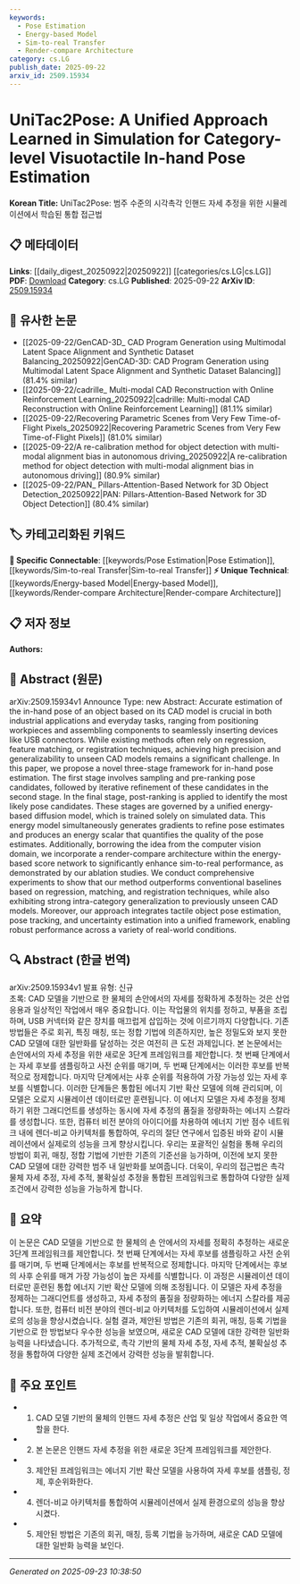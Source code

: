 ```yaml
---
keywords:
  - Pose Estimation
  - Energy-based Model
  - Sim-to-real Transfer
  - Render-compare Architecture
category: cs.LG
publish_date: 2025-09-22
arxiv_id: 2509.15934
---
```


<!-- KEYWORD_LINKING_METADATA:
{
  "processed_timestamp": "2025-09-23T10:38:50.072286",
  "vocabulary_version": "1.0",
  "selected_keywords": [
    "Pose Estimation",
    "Energy-based Model",
    "Sim-to-real Transfer",
    "Render-compare Architecture"
  ],
  "rejected_keywords": [],
  "similarity_scores": {
    "Pose Estimation": 0.82,
    "Energy-based Model": 0.75,
    "Sim-to-real Transfer": 0.77,
    "Render-compare Architecture": 0.74
  },
  "extraction_method": "AI_prompt_based",
  "budget_applied": true,
  "candidates_json": {
    "candidates": [
      {
        "surface": "In-hand Pose Estimation",
        "canonical": "Pose Estimation",
        "aliases": [
          "Object Pose Estimation"
        ],
        "category": "specific_connectable",
        "rationale": "Pose estimation is a crucial task in robotics and computer vision, facilitating connections to related techniques and applications.",
        "novelty_score": 0.55,
        "connectivity_score": 0.85,
        "specificity_score": 0.78,
        "link_intent_score": 0.82
      },
      {
        "surface": "Energy-based Diffusion Model",
        "canonical": "Energy-based Model",
        "aliases": [
          "Diffusion Model"
        ],
        "category": "unique_technical",
        "rationale": "This model type is central to the paper's methodology, offering a unique approach to pose estimation.",
        "novelty_score": 0.65,
        "connectivity_score": 0.7,
        "specificity_score": 0.8,
        "link_intent_score": 0.75
      },
      {
        "surface": "Sim-to-real Performance",
        "canonical": "Sim-to-real Transfer",
        "aliases": [
          "Simulation to Real World"
        ],
        "category": "specific_connectable",
        "rationale": "Sim-to-real transfer is a key challenge in robotics, linking to broader discussions on model generalization.",
        "novelty_score": 0.6,
        "connectivity_score": 0.78,
        "specificity_score": 0.72,
        "link_intent_score": 0.77
      },
      {
        "surface": "Render-compare Architecture",
        "canonical": "Render-compare Architecture",
        "aliases": [
          "Render and Compare"
        ],
        "category": "unique_technical",
        "rationale": "This architecture is a novel contribution that enhances model performance, relevant for linking to visualization techniques.",
        "novelty_score": 0.68,
        "connectivity_score": 0.65,
        "specificity_score": 0.79,
        "link_intent_score": 0.74
      }
    ],
    "ban_list_suggestions": [
      "Regression",
      "Matching",
      "Registration Techniques"
    ]
  },
  "decisions": [
    {
      "candidate_surface": "In-hand Pose Estimation",
      "resolved_canonical": "Pose Estimation",
      "decision": "linked",
      "scores": {
        "novelty": 0.55,
        "connectivity": 0.85,
        "specificity": 0.78,
        "link_intent": 0.82
      }
    },
    {
      "candidate_surface": "Energy-based Diffusion Model",
      "resolved_canonical": "Energy-based Model",
      "decision": "linked",
      "scores": {
        "novelty": 0.65,
        "connectivity": 0.7,
        "specificity": 0.8,
        "link_intent": 0.75
      }
    },
    {
      "candidate_surface": "Sim-to-real Performance",
      "resolved_canonical": "Sim-to-real Transfer",
      "decision": "linked",
      "scores": {
        "novelty": 0.6,
        "connectivity": 0.78,
        "specificity": 0.72,
        "link_intent": 0.77
      }
    },
    {
      "candidate_surface": "Render-compare Architecture",
      "resolved_canonical": "Render-compare Architecture",
      "decision": "linked",
      "scores": {
        "novelty": 0.68,
        "connectivity": 0.65,
        "specificity": 0.79,
        "link_intent": 0.74
      }
    }
  ]
}
-->

# UniTac2Pose: A Unified Approach Learned in Simulation for Category-level Visuotactile In-hand Pose Estimation

**Korean Title:** UniTac2Pose: 범주 수준의 시각촉각 인핸드 자세 추정을 위한 시뮬레이션에서 학습된 통합 접근법

## 📋 메타데이터

**Links**: [[daily_digest_20250922|20250922]] [[categories/cs.LG|cs.LG]]
**PDF**: [Download](https://arxiv.org/pdf/2509.15934.pdf)
**Category**: cs.LG
**Published**: 2025-09-22
**ArXiv ID**: [2509.15934](https://arxiv.org/abs/2509.15934)

## 🔗 유사한 논문
- [[2025-09-22/GenCAD-3D_ CAD Program Generation using Multimodal Latent Space Alignment and Synthetic Dataset Balancing_20250922|GenCAD-3D: CAD Program Generation using Multimodal Latent Space Alignment and Synthetic Dataset Balancing]] (81.4% similar)
- [[2025-09-22/cadrille_ Multi-modal CAD Reconstruction with Online Reinforcement Learning_20250922|cadrille: Multi-modal CAD Reconstruction with Online Reinforcement Learning]] (81.1% similar)
- [[2025-09-22/Recovering Parametric Scenes from Very Few Time-of-Flight Pixels_20250922|Recovering Parametric Scenes from Very Few Time-of-Flight Pixels]] (81.0% similar)
- [[2025-09-22/A re-calibration method for object detection with multi-modal alignment bias in autonomous driving_20250922|A re-calibration method for object detection with multi-modal alignment bias in autonomous driving]] (80.9% similar)
- [[2025-09-22/PAN_ Pillars-Attention-Based Network for 3D Object Detection_20250922|PAN: Pillars-Attention-Based Network for 3D Object Detection]] (80.4% similar)

## 🏷️ 카테고리화된 키워드
**🔗 Specific Connectable**: [[keywords/Pose Estimation|Pose Estimation]], [[keywords/Sim-to-real Transfer|Sim-to-real Transfer]]
**⚡ Unique Technical**: [[keywords/Energy-based Model|Energy-based Model]], [[keywords/Render-compare Architecture|Render-compare Architecture]]

## 📋 저자 정보

**Authors:** 

## 📄 Abstract (원문)

arXiv:2509.15934v1 Announce Type: new 
Abstract: Accurate estimation of the in-hand pose of an object based on its CAD model is crucial in both industrial applications and everyday tasks, ranging from positioning workpieces and assembling components to seamlessly inserting devices like USB connectors. While existing methods often rely on regression, feature matching, or registration techniques, achieving high precision and generalizability to unseen CAD models remains a significant challenge. In this paper, we propose a novel three-stage framework for in-hand pose estimation. The first stage involves sampling and pre-ranking pose candidates, followed by iterative refinement of these candidates in the second stage. In the final stage, post-ranking is applied to identify the most likely pose candidates. These stages are governed by a unified energy-based diffusion model, which is trained solely on simulated data. This energy model simultaneously generates gradients to refine pose estimates and produces an energy scalar that quantifies the quality of the pose estimates. Additionally, borrowing the idea from the computer vision domain, we incorporate a render-compare architecture within the energy-based score network to significantly enhance sim-to-real performance, as demonstrated by our ablation studies. We conduct comprehensive experiments to show that our method outperforms conventional baselines based on regression, matching, and registration techniques, while also exhibiting strong intra-category generalization to previously unseen CAD models. Moreover, our approach integrates tactile object pose estimation, pose tracking, and uncertainty estimation into a unified framework, enabling robust performance across a variety of real-world conditions.

## 🔍 Abstract (한글 번역)

arXiv:2509.15934v1 발표 유형: 신규  
초록: CAD 모델을 기반으로 한 물체의 손안에서의 자세를 정확하게 추정하는 것은 산업 응용과 일상적인 작업에서 매우 중요합니다. 이는 작업물의 위치를 정하고, 부품을 조립하며, USB 커넥터와 같은 장치를 매끄럽게 삽입하는 것에 이르기까지 다양합니다. 기존 방법들은 주로 회귀, 특징 매칭, 또는 정합 기법에 의존하지만, 높은 정밀도와 보지 못한 CAD 모델에 대한 일반화를 달성하는 것은 여전히 큰 도전 과제입니다. 본 논문에서는 손안에서의 자세 추정을 위한 새로운 3단계 프레임워크를 제안합니다. 첫 번째 단계에서는 자세 후보를 샘플링하고 사전 순위를 매기며, 두 번째 단계에서는 이러한 후보를 반복적으로 정제합니다. 마지막 단계에서는 사후 순위를 적용하여 가장 가능성 있는 자세 후보를 식별합니다. 이러한 단계들은 통합된 에너지 기반 확산 모델에 의해 관리되며, 이 모델은 오로지 시뮬레이션 데이터로만 훈련됩니다. 이 에너지 모델은 자세 추정을 정제하기 위한 그래디언트를 생성하는 동시에 자세 추정의 품질을 정량화하는 에너지 스칼라를 생성합니다. 또한, 컴퓨터 비전 분야의 아이디어를 차용하여 에너지 기반 점수 네트워크 내에 렌더-비교 아키텍처를 통합하여, 우리의 절단 연구에서 입증된 바와 같이 시뮬레이션에서 실제로의 성능을 크게 향상시킵니다. 우리는 포괄적인 실험을 통해 우리의 방법이 회귀, 매칭, 정합 기법에 기반한 기존의 기준선을 능가하며, 이전에 보지 못한 CAD 모델에 대한 강력한 범주 내 일반화를 보여줍니다. 더욱이, 우리의 접근법은 촉각 물체 자세 추정, 자세 추적, 불확실성 추정을 통합된 프레임워크로 통합하여 다양한 실제 조건에서 강력한 성능을 가능하게 합니다.

## 📝 요약

이 논문은 CAD 모델을 기반으로 한 물체의 손 안에서의 자세를 정확히 추정하는 새로운 3단계 프레임워크를 제안합니다. 첫 번째 단계에서는 자세 후보를 샘플링하고 사전 순위를 매기며, 두 번째 단계에서는 후보를 반복적으로 정제합니다. 마지막 단계에서는 후보의 사후 순위를 매겨 가장 가능성이 높은 자세를 식별합니다. 이 과정은 시뮬레이션 데이터로만 훈련된 통합 에너지 기반 확산 모델에 의해 조정됩니다. 이 모델은 자세 추정을 정제하는 그래디언트를 생성하고, 자세 추정의 품질을 정량화하는 에너지 스칼라를 제공합니다. 또한, 컴퓨터 비전 분야의 렌더-비교 아키텍처를 도입하여 시뮬레이션에서 실제로의 성능을 향상시켰습니다. 실험 결과, 제안된 방법은 기존의 회귀, 매칭, 등록 기법을 기반으로 한 방법보다 우수한 성능을 보였으며, 새로운 CAD 모델에 대한 강력한 일반화 능력을 나타냈습니다. 추가적으로, 촉각 기반의 물체 자세 추정, 자세 추적, 불확실성 추정을 통합하여 다양한 실제 조건에서 강력한 성능을 발휘합니다.

## 🎯 주요 포인트

- 1. CAD 모델 기반의 물체의 인핸드 자세 추정은 산업 및 일상 작업에서 중요한 역할을 한다.
- 2. 본 논문은 인핸드 자세 추정을 위한 새로운 3단계 프레임워크를 제안한다.
- 3. 제안된 프레임워크는 에너지 기반 확산 모델을 사용하여 자세 후보를 샘플링, 정제, 후순위화한다.
- 4. 렌더-비교 아키텍처를 통합하여 시뮬레이션에서 실제 환경으로의 성능을 향상시켰다.
- 5. 제안된 방법은 기존의 회귀, 매칭, 등록 기법을 능가하며, 새로운 CAD 모델에 대한 일반화 능력을 보인다.


---

*Generated on 2025-09-23 10:38:50*